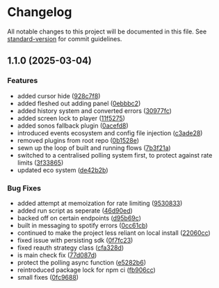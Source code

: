 # Changelog

All notable changes to this project will be documented in this file. See [standard-version](https://github.com/conventional-changelog/standard-version) for commit guidelines.

## 1.1.0 (2025-03-04)


### Features

* added cursor hide ([928c7f8](https://github.com/jthawme/ambient/commit/928c7f8aef867b947d77f198a1bda916ff13167b))
* added fleshed out adding panel ([0ebbbc2](https://github.com/jthawme/ambient/commit/0ebbbc2189599a94f55ecadcdff18909e1c1dc28))
* added history system and converted errors ([30977fc](https://github.com/jthawme/ambient/commit/30977fc9444738d7adbd8597656411e2154b9a4f))
* added screen lock to player ([11f5275](https://github.com/jthawme/ambient/commit/11f52751524d7de83b22ba84887cd330b55b8dda))
* added sonos fallback plugin ([0acefd8](https://github.com/jthawme/ambient/commit/0acefd8138765705c88c5e0b0c5cc3ad393549b9))
* introduced events ecosystem and config file injection ([c3ade28](https://github.com/jthawme/ambient/commit/c3ade28661d4709e72f4f1f5505c4564712fe773))
* removed plugins from root repo ([0b1528e](https://github.com/jthawme/ambient/commit/0b1528e2790cd9f70e71505780317ca19b0ae83f))
* sewn up the loop of built and running flows ([7b3f21a](https://github.com/jthawme/ambient/commit/7b3f21acce980d42c0e79d0f1bcea2bb5c410c44))
* switched to a centralised polling system first, to protect against rate limits ([3f33865](https://github.com/jthawme/ambient/commit/3f33865d6b8f528f7e69d6cffd54161f6c5c5d29))
* updated eco system ([de42b2b](https://github.com/jthawme/ambient/commit/de42b2b5d6341bac2c987c3d48cfdbd0cc8d3791))


### Bug Fixes

* added attempt at memoization for rate limiting ([9530833](https://github.com/jthawme/ambient/commit/95308335f7eb740de69ef78c542e821a5823f87e))
* added run script as seperate ([46d90ed](https://github.com/jthawme/ambient/commit/46d90edac3fafb18e8dc4be1c985bf13ad34baa2))
* backed off on certain endpoints ([d95b69c](https://github.com/jthawme/ambient/commit/d95b69c8466ce12cdae871bec2911009b7258383))
* built in messaging to spotify errors ([0cc61cb](https://github.com/jthawme/ambient/commit/0cc61cb5be2b902df259eb11d6012e60e4a7307c))
* continued to make the project less reliant on local install ([22060cc](https://github.com/jthawme/ambient/commit/22060cc4f3d84ebe7c47e328182b617cf7c7ea68))
* fixed issue with persisting sdk ([0f7fc23](https://github.com/jthawme/ambient/commit/0f7fc2309ec9a9c790060687af562cd2c5293eb2))
* fixed reauth strategy class ([cfa328d](https://github.com/jthawme/ambient/commit/cfa328dc1599c397ff85b2319800dce7d628283b))
* is main check fix ([77d087d](https://github.com/jthawme/ambient/commit/77d087d4dc68428e875d01c0b0259ecd47b2d681))
* protect the polling async function ([e5282b6](https://github.com/jthawme/ambient/commit/e5282b60050fc217e6d4861988cc603fbd594696))
* reintroduced package lock for npm ci ([fb906cc](https://github.com/jthawme/ambient/commit/fb906cccb8fd7c6856e1f2af28bd7cc429f8d236))
* small fixes ([0fc9688](https://github.com/jthawme/ambient/commit/0fc9688dc24629b47aaf96f27087011032fdaa6c))
